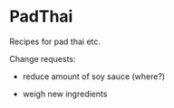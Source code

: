 # PadThai
Recipes for pad thai etc.

Change requests:
- reduce amount of soy sauce (where?)

- weigh new ingredients
